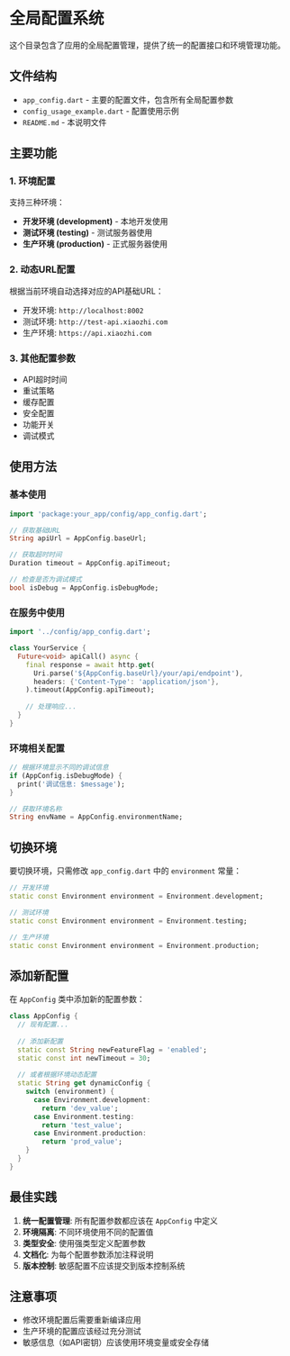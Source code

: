 # 全局配置系统

这个目录包含了应用的全局配置管理，提供了统一的配置接口和环境管理功能。

## 文件结构

- `app_config.dart` - 主要的配置文件，包含所有全局配置参数
- `config_usage_example.dart` - 配置使用示例
- `README.md` - 本说明文件

## 主要功能

### 1. 环境配置
支持三种环境：
- **开发环境 (development)** - 本地开发使用
- **测试环境 (testing)** - 测试服务器使用  
- **生产环境 (production)** - 正式服务器使用

### 2. 动态URL配置
根据当前环境自动选择对应的API基础URL：
- 开发环境: `http://localhost:8002`
- 测试环境: `http://test-api.xiaozhi.com`
- 生产环境: `https://api.xiaozhi.com`

### 3. 其他配置参数
- API超时时间
- 重试策略
- 缓存配置
- 安全配置
- 功能开关
- 调试模式

## 使用方法

### 基本使用

```dart
import 'package:your_app/config/app_config.dart';

// 获取基础URL
String apiUrl = AppConfig.baseUrl;

// 获取超时时间
Duration timeout = AppConfig.apiTimeout;

// 检查是否为调试模式
bool isDebug = AppConfig.isDebugMode;
```

### 在服务中使用

```dart
import '../config/app_config.dart';

class YourService {
  Future<void> apiCall() async {
    final response = await http.get(
      Uri.parse('${AppConfig.baseUrl}/your/api/endpoint'),
      headers: {'Content-Type': 'application/json'},
    ).timeout(AppConfig.apiTimeout);
    
    // 处理响应...
  }
}
```

### 环境相关配置

```dart
// 根据环境显示不同的调试信息
if (AppConfig.isDebugMode) {
  print('调试信息: $message');
}

// 获取环境名称
String envName = AppConfig.environmentName;
```

## 切换环境

要切换环境，只需修改 `app_config.dart` 中的 `environment` 常量：

```dart
// 开发环境
static const Environment environment = Environment.development;

// 测试环境  
static const Environment environment = Environment.testing;

// 生产环境
static const Environment environment = Environment.production;
```

## 添加新配置

在 `AppConfig` 类中添加新的配置参数：

```dart
class AppConfig {
  // 现有配置...
  
  // 添加新配置
  static const String newFeatureFlag = 'enabled';
  static const int newTimeout = 30;
  
  // 或者根据环境动态配置
  static String get dynamicConfig {
    switch (environment) {
      case Environment.development:
        return 'dev_value';
      case Environment.testing:
        return 'test_value';
      case Environment.production:
        return 'prod_value';
    }
  }
}
```

## 最佳实践

1. **统一配置管理**: 所有配置参数都应该在 `AppConfig` 中定义
2. **环境隔离**: 不同环境使用不同的配置值
3. **类型安全**: 使用强类型定义配置参数
4. **文档化**: 为每个配置参数添加注释说明
5. **版本控制**: 敏感配置不应该提交到版本控制系统

## 注意事项

- 修改环境配置后需要重新编译应用
- 生产环境的配置应该经过充分测试
- 敏感信息（如API密钥）应该使用环境变量或安全存储 